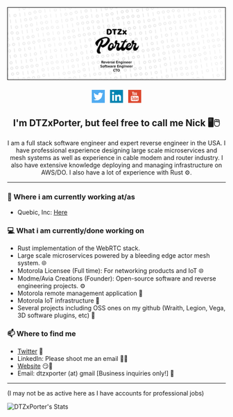 ## [![DTZxPorter's Header](https://github.com/dtzxporter/dtzxporter/raw/main/images/header.png)](https://modme.co)

<p align='center'>
<a href="https://twitter.com/DTZxPorter"><img height="30" src="https://github.com/dtzxporter/dtzxporter/raw/main/images/twitter.svg"></a>&nbsp;&nbsp;
<a href="#"><img title="Please contact me via Email for my LinkedIn profile!" height="30" src="https://github.com/dtzxporter/dtzxporter/raw/main/images/linkedin.svg"></a>&nbsp;&nbsp;
<a href="http://youtube.com/c/DTZxPorter"><img height="30" src="https://github.com/dtzxporter/dtzxporter/raw/main/images/youtube.svg"></a>
</p>

<h2 align="center">I'm DTZxPorter, but feel free to call me Nick 🖥️🖱️</h2>
<p align="center">I am a full stack software engineer and expert reverse engineer in the USA.
I have professional experience designing large scale microservices and mesh systems as well as experience in cable modem and router industry. I also have extensive knowledge deploying and managing infrastructure on AWS/DO. I also have a lot of experience with Rust ⚙️.</p>

---

### 💼 Where i am currently working at/as
- Quebic, Inc: [Here](https://quebic.com)

### 💻 What i am currently/done working on
- Rust implementation of the WebRTC stack.
- Large scale microservices powered by a bleeding edge actor mesh system. 🌐
- Motorola Licensee (Full time): For networking products and IoT 🌐
- Modme/Avia Creations (Founder): Open-source software and reverse engineering projects. ⚙️
- Motorola remote management application  🚀
- Motorola IoT infrastructure 🚀
- Several projects including OSS ones on my github (Wraith, Legion, Vega, 3D software plugins, etc) 🚀

### 📫 Where to find me
- [Twitter](https://twitter.com/dtzxporter) 🐤
- LinkedIn: Please shoot me an email 👨💼
- [Website](https://modme.co) 😏🔗
- Email: dtzxporter (at) gmail [Business inquiries only!] 💌

---
(I may not be as active here as I have accounts for professional jobs)

![DTZxPorter's Stats](https://github-readme-stats.vercel.app/api?username=dtzxporter&show_icons=true&theme=radical)
